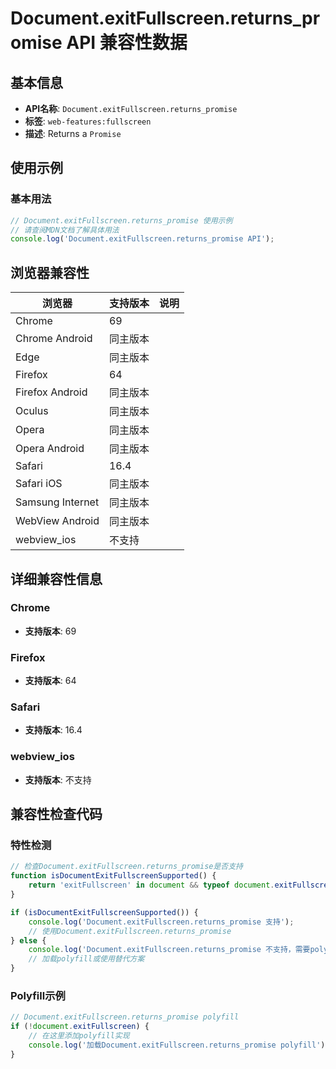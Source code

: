 # Document.exitFullscreen.returns_promise API 兼容性数据

## 基本信息

- **API名称**: `Document.exitFullscreen.returns_promise`
- **标签**: `web-features:fullscreen`
- **描述**: Returns a `Promise`

## 使用示例

### 基本用法

```javascript
// Document.exitFullscreen.returns_promise 使用示例
// 请查阅MDN文档了解具体用法
console.log('Document.exitFullscreen.returns_promise API');
```

## 浏览器兼容性

| 浏览器 | 支持版本 | 说明 |
|--------|----------|------|
| Chrome | 69 |  |
| Chrome Android | 同主版本 |  |
| Edge | 同主版本 |  |
| Firefox | 64 |  |
| Firefox Android | 同主版本 |  |
| Oculus | 同主版本 |  |
| Opera | 同主版本 |  |
| Opera Android | 同主版本 |  |
| Safari | 16.4 |  |
| Safari iOS | 同主版本 |  |
| Samsung Internet | 同主版本 |  |
| WebView Android | 同主版本 |  |
| webview_ios | 不支持 |  |

## 详细兼容性信息

### Chrome

- **支持版本**: 69

### Firefox

- **支持版本**: 64

### Safari

- **支持版本**: 16.4

### webview_ios

- **支持版本**: 不支持

## 兼容性检查代码

### 特性检测

```javascript
// 检查Document.exitFullscreen.returns_promise是否支持
function isDocumentExitFullscreenSupported() {
    return 'exitFullscreen' in document && typeof document.exitFullscreen === 'function';
}

if (isDocumentExitFullscreenSupported()) {
    console.log('Document.exitFullscreen.returns_promise 支持');
    // 使用Document.exitFullscreen.returns_promise
} else {
    console.log('Document.exitFullscreen.returns_promise 不支持，需要polyfill');
    // 加载polyfill或使用替代方案
}
```

### Polyfill示例

```javascript
// Document.exitFullscreen.returns_promise polyfill
if (!document.exitFullscreen) {
    // 在这里添加polyfill实现
    console.log('加载Document.exitFullscreen.returns_promise polyfill');
}
```

